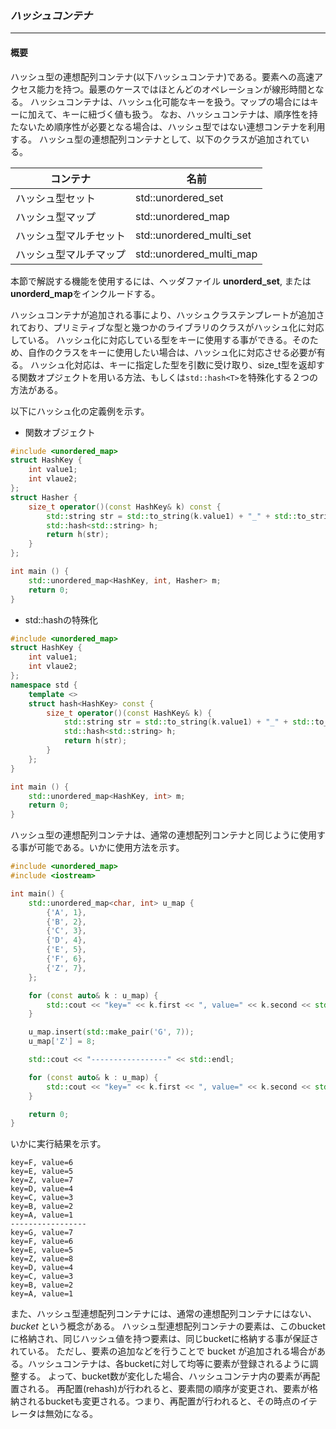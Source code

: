 ### *ハッシュコンテナ*
----
#### 概要
ハッシュ型の連想配列コンテナ(以下ハッシュコンテナ)である。要素への高速アクセス能力を持つ。最悪のケースではほとんどのオペレーションが線形時間となる。
ハッシュコンテナは、ハッシュ化可能なキーを扱う。マップの場合にはキーに加えて、キーに紐づく値も扱う。
なお、ハッシュコンテナは、順序性を持たないため順序性が必要となる場合は、ハッシュ型ではない連想コンテナを利用する。
ハッシュ型の連想配列コンテナとして、以下のクラスが追加されている。

| コンテナ | 名前 |
| -- | -- |
| ハッシュ型セット | std::unordered_set |
| ハッシュ型マップ | std::unordered_map |
| ハッシュ型マルチセット | std::unordered_multi_set |
| ハッシュ型マルチマップ | std::unordered_multi_map |

本節で解説する機能を使用するには、ヘッダファイル **unorderd_set**, または **unorderd_map**をインクルードする。

ハッシュコンテナが追加される事により、ハッシュクラステンプレートが追加されており、プリミティブな型と幾つかのライブラリのクラスがハッシュ化に対応している。
ハッシュ化に対応している型をキーに使用する事ができる。そのため、自作のクラスをキーに使用したい場合は、ハッシュ化に対応させる必要が有る。
ハッシュ化対応は、キーに指定した型を引数に受け取り、size_t型を返却する関数オプジェクトを用いる方法、もしくは`std::hash<T>`を特殊化する２つの方法がある。

以下にハッシュ化の定義例を示す。
* 関数オブジェクト

```c++
#include <unordered_map>
struct HashKey {
    int value1;
    int vlaue2;
};
struct Hasher {
    size_t operator()(const HashKey& k) const {
        std::string str = std::to_string(k.value1) + "_" + std::to_string(k.value2)
        std::hash<std::string> h;
        return h(str);
    }
};

int main () {
    std::unordered_map<HashKey, int, Hasher> m;
    return 0;
}
```

* std::hash<T>の特殊化

```c++
#include <unordered_map>
struct HashKey {
    int value1;
    int vlaue2;
};
namespace std {
    template <>
    struct hash<HashKey> const {
        size_t operator()(const HashKey& k) {
            std::string str = std::to_string(k.value1) + "_" + std::to_string(k.value2)
            std::hash<std::string> h;
            return h(str);
        }
    };
}

int main () {
    std::unordered_map<HashKey, int> m;
    return 0;
}
```

ハッシュ型の連想配列コンテナは、通常の連想配列コンテナと同じように使用する事が可能である。いかに使用方法を示す。

```c++
#include <unordered_map>
#include <iostream>

int main() {
    std::unordered_map<char, int> u_map {
        {'A', 1},
        {'B', 2},
        {'C', 3},
        {'D', 4},
        {'E', 5},
        {'F', 6},
        {'Z', 7},
    };

    for (const auto& k : u_map) {
        std::cout << "key=" << k.first << ", value=" << k.second << std::endl;
    }

    u_map.insert(std::make_pair('G', 7));
    u_map['Z'] = 8;

    std::cout << "-----------------" << std::endl;

    for (const auto& k : u_map) {
        std::cout << "key=" << k.first << ", value=" << k.second << std::endl;
    }

    return 0;
}
```

いかに実行結果を示す。
```
key=F, value=6
key=E, value=5
key=Z, value=7
key=D, value=4
key=C, value=3
key=B, value=2
key=A, value=1
-----------------
key=G, value=7
key=F, value=6
key=E, value=5
key=Z, value=8
key=D, value=4
key=C, value=3
key=B, value=2
key=A, value=1
```

また、ハッシュ型連想配列コンテナには、通常の連想配列コンテナにはない、*bucket* という概念がある。
ハッシュ型連想配列コンテナの要素は、このbucketに格納され、同じハッシュ値を持つ要素は、同じbucketに格納する事が保証されている。
ただし、要素の追加などを行うことで bucket が追加される場合がある。ハッシュコンテナは、各bucketに対して均等に要素が登録されるように調整する。
よって、bucket数が変化した場合、ハッシュコンテナ内の要素が再配置される。
再配置(rehash)が行われると、要素間の順序が変更され、要素が格納されるbucketも変更される。つまり、再配置が行われると、その時点のイテレータは無効になる。
